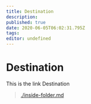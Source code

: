 ```yaml
---
title: Destination
description: 
published: true
date: 2020-06-05T06:02:31.795Z
tags: 
editor: undefined
---
```


# Destination
This is the link Destination

> [./inside-folder.md](./inside-folder)
